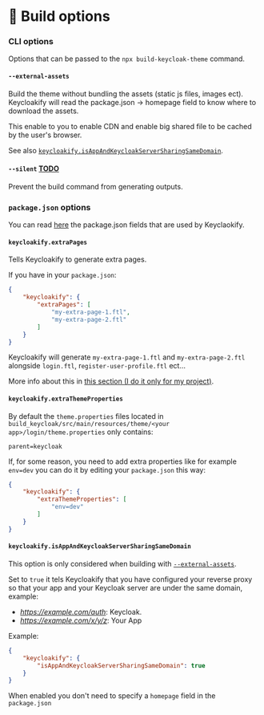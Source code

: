 # 📖 Build options

### CLI options

Options that can be passed to the `npx build-keycloak-theme` command.

#### `--external-assets`

Build the theme without bundling the assets (static js files, images ect). Keycloakify will read the package.json -> homepage field to know where to download the assets. &#x20;

This enable to you to enable CDN and enable big shared file to be cached by the user's browser. &#x20;

See also [`keycloakify.isAppAndKeycloakServerSharingSameDomain`](build-options.md#keycloakify.isappandkeycloakserversharingsamedomain). &#x20;

#### `--silent` [TODO](https://github.com/InseeFrLab/keycloakify/issues/151)

Prevent the build command from generating outputs. &#x20;

### `package.json` options

You can read [here](https://github.com/InseeFrLab/keycloakify/blob/832434095eac722207c55062fd2b825d1f691722/src/bin/build-keycloak-theme/BuildOptions.ts#L7-L16) the package.json fields that are used by Keyclaokify.&#x20;

#### `keycloakify.extraPages`

Tells Keycloakify to generate extra pages. &#x20;

If you have in your `package.json`: &#x20;

```json
{
    "keycloakify": {
        "extraPages": [ 
            "my-extra-page-1.ftl", 
            "my-extra-page-2.ftl" 
        ]
    }
}
```

Keycloakify will generate `my-extra-page-1.ftl` and `my-extra-page-2.ftl` alongside `login.ftl`, r`egister-user-profile.ftl` ect...

More info about this in [this section (I do it only for my project)](limitations.md#i-have-established-that-a-page-that-i-need-isnt-supported-out-of-the-box-by-keycloakify-now-what). &#x20;

#### `keycloakify.extraThemeProperties`

By default the `theme.properties` files located in `build_keycloak/src/main/resources/theme/<your app>/login/theme.properties` only contains:&#x20;

```
parent=keycloak
```

If, for some reason, you need to add extra properties like for example `env=dev` you can do it by editing your `package.json` this way: &#x20;

```json
{
    "keycloakify": {
        "extraThemeProperties": [ 
            "env=dev"
        ]
    }
}
```

#### `keycloakify.isAppAndKeycloakServerSharingSameDomain`

This option is only considered when building with [`--external-assets`](build-options.md#external-assets).  &#x20;

Set to `true` it tels Keycloakify that you have configured your reverse proxy so that your app and your Keycloak server are under the same domain, example: &#x20;

* _https://example.com/auth_: Keycloak.
* _https://example.com/x/y/z_: Your App

Example: &#x20;

```json
{
    "keycloakify": {
        "isAppAndKeycloakServerSharingSameDomain": true
    }
}
```

When enabled you don't need to specify a `homepage` field in the `package.json`
